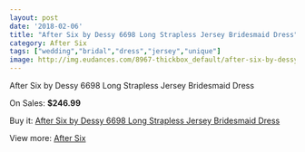 ```yaml
---
layout: post
date: '2018-02-06'
title: "After Six by Dessy 6698 Long Strapless Jersey Bridesmaid Dress"
category: After Six
tags: ["wedding","bridal","dress","jersey","unique"]
image: http://img.eudances.com/8967-thickbox_default/after-six-by-dessy-6698-long-strapless-jersey-bridesmaid-dress.jpg
---
```

After Six by Dessy 6698 Long Strapless Jersey Bridesmaid Dress

On Sales: **$246.99**
<a href="https://www.eudances.com/en/after-six/3012-after-six-by-dessy-6698-long-strapless-jersey-bridesmaid-dress.html"><amp-img layout="responsive" width="600" height="600" src="//img.eudances.com/8967-thickbox_default/after-six-by-dessy-6698-long-strapless-jersey-bridesmaid-dress.jpg" alt="After Six by Dessy 6698 Long Strapless Jersey Bridesmaid Dress 0" /></a>
<a href="https://www.eudances.com/en/after-six/3012-after-six-by-dessy-6698-long-strapless-jersey-bridesmaid-dress.html"><amp-img layout="responsive" width="600" height="600" src="//img.eudances.com/8970-thickbox_default/after-six-by-dessy-6698-long-strapless-jersey-bridesmaid-dress.jpg" alt="After Six by Dessy 6698 Long Strapless Jersey Bridesmaid Dress 1" /></a>
<a href="https://www.eudances.com/en/after-six/3012-after-six-by-dessy-6698-long-strapless-jersey-bridesmaid-dress.html"><amp-img layout="responsive" width="600" height="600" src="//img.eudances.com/8969-thickbox_default/after-six-by-dessy-6698-long-strapless-jersey-bridesmaid-dress.jpg" alt="After Six by Dessy 6698 Long Strapless Jersey Bridesmaid Dress 2" /></a>
<a href="https://www.eudances.com/en/after-six/3012-after-six-by-dessy-6698-long-strapless-jersey-bridesmaid-dress.html"><amp-img layout="responsive" width="600" height="600" src="//img.eudances.com/8968-thickbox_default/after-six-by-dessy-6698-long-strapless-jersey-bridesmaid-dress.jpg" alt="After Six by Dessy 6698 Long Strapless Jersey Bridesmaid Dress 3" /></a>

Buy it: [After Six by Dessy 6698 Long Strapless Jersey Bridesmaid Dress](https://www.eudances.com/en/after-six/3012-after-six-by-dessy-6698-long-strapless-jersey-bridesmaid-dress.html "After Six by Dessy 6698 Long Strapless Jersey Bridesmaid Dress")

View more: [After Six](https://www.eudances.com/en/50-after-six "After Six")